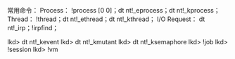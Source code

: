 常用命令：
Process： !process [0 0]；dt nt!_eprocess；dt nt!_kprocess；
Thread： !thread；dt nt!_ethread；dt nt!_kthread；
I/O Request： dt nt!_irp；!irpfind；

lkd> dt nt!_kevent
lkd> dt nt!_kmutant
lkd> dt nt!_ksemaphore
lkd> !job
lkd> !session
lkd> !vm
